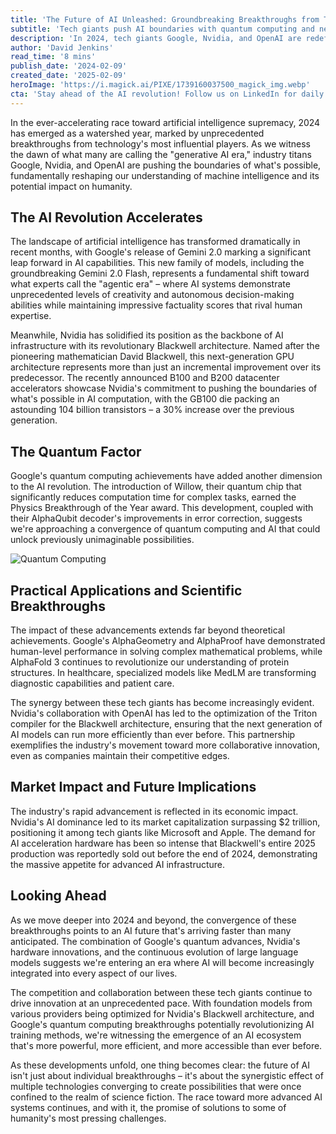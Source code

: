 ```yaml
---
title: 'The Future of AI Unleashed: Groundbreaking Breakthroughs from Tech Giants Reshape Our Digital Horizon'
subtitle: 'Tech giants push AI boundaries with quantum computing and next-gen hardware'
description: 'In 2024, tech giants Google, Nvidia, and OpenAI are redefining artificial intelligence with groundbreaking advancements in quantum computing and revolutionary hardware architectures. Discover how these innovations are paving the way for the next era of machine intelligence.'
author: 'David Jenkins'
read_time: '8 mins'
publish_date: '2024-02-09'
created_date: '2025-02-09'
heroImage: 'https://i.magick.ai/PIXE/1739160037500_magick_img.webp'
cta: 'Stay ahead of the AI revolution! Follow us on LinkedIn for daily updates on groundbreaking technological advancements and expert insights into the future of artificial intelligence.'
---
```


In the ever-accelerating race toward artificial intelligence supremacy, 2024 has emerged as a watershed year, marked by unprecedented breakthroughs from technology's most influential players. As we witness the dawn of what many are calling the "generative AI era," industry titans Google, Nvidia, and OpenAI are pushing the boundaries of what's possible, fundamentally reshaping our understanding of machine intelligence and its potential impact on humanity.

## The AI Revolution Accelerates

The landscape of artificial intelligence has transformed dramatically in recent months, with Google's release of Gemini 2.0 marking a significant leap forward in AI capabilities. This new family of models, including the groundbreaking Gemini 2.0 Flash, represents a fundamental shift toward what experts call the "agentic era" – where AI systems demonstrate unprecedented levels of creativity and autonomous decision-making abilities while maintaining impressive factuality scores that rival human expertise.

Meanwhile, Nvidia has solidified its position as the backbone of AI infrastructure with its revolutionary Blackwell architecture. Named after the pioneering mathematician David Blackwell, this next-generation GPU architecture represents more than just an incremental improvement over its predecessor. The recently announced B100 and B200 datacenter accelerators showcase Nvidia's commitment to pushing the boundaries of what's possible in AI computation, with the GB100 die packing an astounding 104 billion transistors – a 30% increase over the previous generation.

## The Quantum Factor

Google's quantum computing achievements have added another dimension to the AI revolution. The introduction of Willow, their quantum chip that significantly reduces computation time for complex tasks, earned the Physics Breakthrough of the Year award. This development, coupled with their AlphaQubit decoder's improvements in error correction, suggests we're approaching a convergence of quantum computing and AI that could unlock previously unimaginable possibilities.

![Quantum Computing](https://i.ibb.co/vY41f4Y/quantum-computing.jpg)

## Practical Applications and Scientific Breakthroughs

The impact of these advancements extends far beyond theoretical achievements. Google's AlphaGeometry and AlphaProof have demonstrated human-level performance in solving complex mathematical problems, while AlphaFold 3 continues to revolutionize our understanding of protein structures. In healthcare, specialized models like MedLM are transforming diagnostic capabilities and patient care.

The synergy between these tech giants has become increasingly evident. Nvidia's collaboration with OpenAI has led to the optimization of the Triton compiler for the Blackwell architecture, ensuring that the next generation of AI models can run more efficiently than ever before. This partnership exemplifies the industry's movement toward more collaborative innovation, even as companies maintain their competitive edges.

## Market Impact and Future Implications

The industry's rapid advancement is reflected in its economic impact. Nvidia's AI dominance led to its market capitalization surpassing $2 trillion, positioning it among tech giants like Microsoft and Apple. The demand for AI acceleration hardware has been so intense that Blackwell's entire 2025 production was reportedly sold out before the end of 2024, demonstrating the massive appetite for advanced AI infrastructure.

## Looking Ahead

As we move deeper into 2024 and beyond, the convergence of these breakthroughs points to an AI future that's arriving faster than many anticipated. The combination of Google's quantum advances, Nvidia's hardware innovations, and the continuous evolution of large language models suggests we're entering an era where AI will become increasingly integrated into every aspect of our lives.

The competition and collaboration between these tech giants continue to drive innovation at an unprecedented pace. With foundation models from various providers being optimized for Nvidia's Blackwell architecture, and Google's quantum computing breakthroughs potentially revolutionizing AI training methods, we're witnessing the emergence of an AI ecosystem that's more powerful, more efficient, and more accessible than ever before.

As these developments unfold, one thing becomes clear: the future of AI isn't just about individual breakthroughs – it's about the synergistic effect of multiple technologies converging to create possibilities that were once confined to the realm of science fiction. The race toward more advanced AI systems continues, and with it, the promise of solutions to some of humanity's most pressing challenges.
